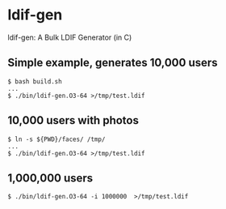 ldif-gen
========

ldif-gen: A Bulk LDIF Generator (in C)

## Simple example, generates 10,000 users
```shell
$ bash build.sh
...
$ ./bin/ldif-gen.O3-64 >/tmp/test.ldif
```

## 10,000 users with photos
```shell
$ ln -s ${PWD}/faces/ /tmp/
...
$ ./bin/ldif-gen.O3-64 >/tmp/test.ldif
```


## 1,000,000 users
```shell
$ ./bin/ldif-gen.O3-64 -i 1000000  >/tmp/test.ldif
```

